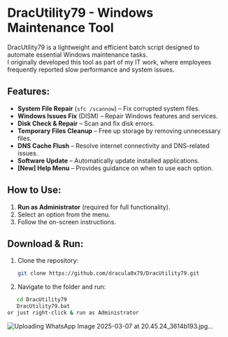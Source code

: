 # DracUtility79 - Windows Maintenance Tool

DracUtility79 is a lightweight and efficient batch script designed to automate essential Windows maintenance tasks.  
I originally developed this tool as part of my IT work, where employees frequently reported slow performance and system issues.  

## Features:
- **System File Repair** (`sfc /scannow`) – Fix corrupted system files.
- **Windows Issues Fix** (DISM) – Repair Windows features and services.
- **Disk Check & Repair** – Scan and fix disk errors.
- **Temporary Files Cleanup** – Free up storage by removing unnecessary files.
- **DNS Cache Flush** – Resolve internet connectivity and DNS-related issues.
- **Software Update** – Automatically update installed applications.
- **[New] Help Menu** – Provides guidance on when to use each option.

## How to Use:
1. **Run as Administrator** (required for full functionality).
2. Select an option from the menu.
3. Follow the on-screen instructions.

## Download & Run:
1. Clone the repository:
   ```sh
   git clone https://github.com/dracula0x79/DracUtility79.git
   ```
2. Navigate to the folder and run:
```sh
   cd DracUtility79
   DracUtility79.bat
or just right-click & run as Administrator
   ```


![Uploading WhatsApp Image 2025-03-07 at 20.45.24_3614b193.jpg…]()


